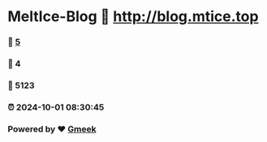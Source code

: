 # MeltIce-Blog :link: http://blog.mtice.top 
### :page_facing_up: [5](http://blog.mtice.top/tag.html) 
### :speech_balloon: 4 
### :hibiscus: 5123 
### :alarm_clock: 2024-10-01 08:30:45 
### Powered by :heart: [Gmeek](https://github.com/Meekdai/Gmeek)
